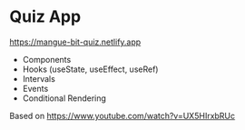 # Quiz App

https://mangue-bit-quiz.netlify.app

- Components
- Hooks (useState, useEffect, useRef)
- Intervals
- Events
- Conditional Rendering

Based on https://www.youtube.com/watch?v=UX5HIrxbRUc
